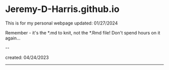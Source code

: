 # Jeremy-D-Harris.github.io

This is for my personal webpage 
updated: 01/27/2024

Remember - it's the *.md to knit, not the *.Rmd file! Don't spend hours on it again...

--

created: 04/24/2023



---


